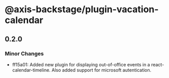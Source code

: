 # @axis-backstage/plugin-vacation-calendar

## 0.2.0

### Minor Changes

- ff15a01: Added new plugin for displaying out-of-office events in a react-calendar-timeline. Also added support for microsoft autentication.
